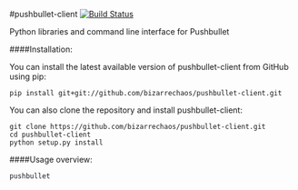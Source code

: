#pushbullet-client [![Build Status](https://travis-ci.org/bizarrechaos/pushbullet-client.svg?branch=master)](https://travis-ci.org/bizarrechaos/pushbullet-client)

Python libraries and command line interface for Pushbullet

####Installation:

You can install the latest available version of pushbullet-client from GitHub using pip:

```
pip install git+git://github.com/bizarrechaos/pushbullet-client.git
```

You can also clone the repository and install pushbullet-client:

```
git clone https://github.com/bizarrechaos/pushbullet-client.git
cd pushbullet-client
python setup.py install
```

####Usage overview:
```
pushbullet
```
